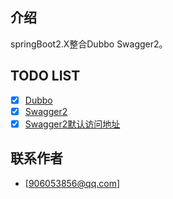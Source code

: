 ## 介绍

springBoot2.X整合Dubbo Swagger2。

## TODO LIST
* [x] [Dubbo](#Dubbo)
* [x] [Swagger2](#Swagger2) 
* [x] [Swagger2默认访问地址](#http://localhost:8080/swagger-ui.html)

## 联系作者
- [906053856@qq.com]
